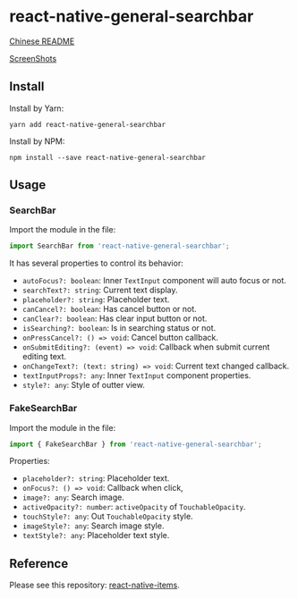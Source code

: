 # react-native-general-searchbar

[Chinese README](README-zh_CN.md)

[ScreenShots](resource/ScreenShot.md)

## Install

Install by Yarn:

```shell
yarn add react-native-general-searchbar
```

Install by NPM:

```shell
npm install --save react-native-general-searchbar
```

## Usage

### SearchBar

Import the module in the file:

```javascript
import SearchBar from 'react-native-general-searchbar';
```

It has several properties to control its behavior:

* `autoFocus?: boolean`: Inner `TextInput` component will auto focus or not.
* `searchText?: string`: Current text display.
* `placeholder?: string`: Placeholder text.
* `canCancel?: boolean`: Has cancel button or not.
* `canClear?: boolean`: Has clear input button or not.
* `isSearching?: boolean`: Is in searching status or not.
* `onPressCancel?: () => void`: Cancel button callback.
* `onSubmitEditing?: (event) => void`: Callback when submit current editing text.
* `onChangeText?: (text: string) => void`: Current text changed callback.
* `textInputProps?: any`: Inner `TextInput` component properties.
* `style?: any`: Style of outter view.

### FakeSearchBar

Import the module in the file:

```javascript
import { FakeSearchBar } from 'react-native-general-searchbar';
```

Properties:

* `placeholder?: string`: Placeholder text.
* `onFocus?: () => void`: Callback when click,
* `image?: any`: Search image.
* `activeOpacity?: number`: `activeOpacity` of `TouchableOpacity`.
* `touchStyle?: any`: Out `TouchableOpacity` style.
* `imageStyle?: any`: Search image style.
* `textStyle?: any`: Placeholder text style.

## Reference

Please see this repository: [react-native-items](https://github.com/gaoxiaosong/react-native-items).